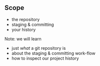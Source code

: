 ## Scope

- the repository
- staging & committing
- your history

Note:
we will learn

- just _what_ a git repository is
- about the staging & committing work-flow
- how to inspect our project history
